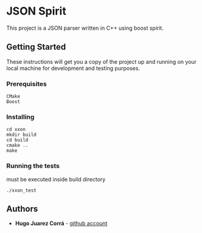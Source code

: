 # JSON Spirit

This project is a JSON parser written in C++ using boost spirit.

## Getting Started

These instructions will get you a copy of the project up and running on your local machine for development and testing purposes.

### Prerequisites

```
CMake
Boost
```

### Installing

```
cd xxon
mkdir build
cd build
cmake ..
make
```

### Running the tests

must be executed inside build directory

```
./xxon_test
```


## Authors

* **Hugo Juarez Corrá** - [github account](https://github.com/hugocorra)



